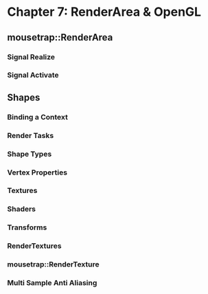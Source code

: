 # Chapter 7: RenderArea & OpenGL

## mousetrap::RenderArea

### Signal Realize

### Signal Activate

## Shapes

### Binding a Context

### Render Tasks

### Shape Types

### Vertex Properties

### Textures

### Shaders

### Transforms

### RenderTextures

### mousetrap::RenderTexture

### Multi Sample Anti Aliasing